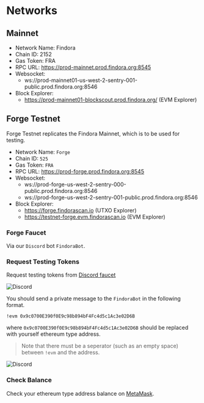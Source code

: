 # Networks

## Mainnet

- Network Name: Findora
- Chain ID: 2152
- Gas Token: FRA
- RPC URL: https://prod-mainnet.prod.findora.org:8545
- Websocket:
  - ws://prod-mainnet01-us-west-2-sentry-001-public.prod.findora.org:8546
- Block Explorer:
  - https://prod-mainnet01-blockscout.prod.findora.org/ (EVM Explorer)

## Forge Testnet

Forge Testnet replicates the Findora Mainnet, which is to be used for testing.

- Network Name: `Forge`
- Chain ID: `525`
- Gas Token: `FRA`
- RPC URL: https://prod-forge.prod.findora.org:8545
- Websocket:
  - ws://prod-forge-us-west-2-sentry-000-public.prod.findora.org:8546
  - ws://prod-forge-us-west-2-sentry-001-public.prod.findora.org:8546
- Block Explorer:
  - https://forge.findorascan.io  (UTXO Explorer)
  - https://testnet-forge.evm.findorascan.io (EVM Explorer)
  
### Forge Faucet

Via our `Discord` bot  `FindoraBot`.

### Request Testing Tokens
Request testing tokens from [Discord faucet](https://discord.gg/8bdb8KHuaB)

![Discord](/img/evm/discord_1.png)


You should send a private message to the `FindoraBot` in the following format.

```
!evm 0x9c0700E390f0E9c98b894bF4Fc4d5c1Ac3e02D6B
```

where
`0x9c0700E390f0E9c98b894bF4Fc4d5c1Ac3e02D6B` should be replaced with yourself ethereum type address.
> Note that there must be a seperator (such as an empty space) between `!evm` and the address.

![Discord](/img/evm/direct_evm_faucet.png)

### Check Balance
Check your ethereum type address balance on [MetaMask](03-metamask.md).

